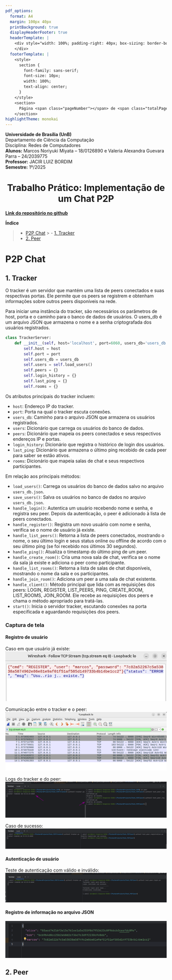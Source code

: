 ```yaml
---
pdf_options:
  format: A4
  margin: 100px 40px
  printBackground: true
  displayHeaderFooter: true
  headerTemplate: |
    <div style="width: 100%; padding-right: 40px; box-sizing: border-box; font-family: sans-serif; font-size: 10px; text-align: right;">
    </div>
  footerTemplate: |
    <style>
      section {
        font-family: sans-serif;
        font-size: 10px;
        width: 100%;
        text-align: center;
      }
    </style>
    <section>
      Página <span class="pageNumber"></span> de <span class="totalPages"></span>
    </section>
highlightTheme: monokai
---
```


**Universidade de Brasília (UnB)**  
Departamento de Ciência da Computação  
Disciplina: Redes de Computadores <br>
**Alunos:** Marcos Noriyuki Miyata – 18/0126890 e Valeria Alexandra Guevara Parra – 24/2039775  
**Professor:** JACIR LUIZ BORDIM  
**Semestre:** 1º/2025

<div align="center">
<h1>Trabalho Prático: Implementação de um Chat P2P</h1>
</div>

[**Link do repositório no github**](https://github.com/nori-marcos/P2P_Chat.git)

**Índice**

> - [P2P Chat](#p2p-chat)
    > - [1. Tracker](#1-tracker)
> - [2. Peer](#2-peer)

# P2P Chat

## 1. Tracker

O tracker é um servidor que mantém uma lista de peers conectados e suas respectivas portas. Ele permite que os peers se
registrem e obtenham informações sobre outros peers disponíveis na rede.

Para iniciar uma instância do tracker, são necessários os parâmetros de host, porta e o caminho para o banco de dados de
usuários. O users_db é um arquivo JSON que armazena o nome e a senha criptografada dos usuários registrados.

```python
class TrackerServer:
	def __init__(self, host='localhost', port=6060, users_db='users_db.json'):
		self.host = host
		self.port = port
		self.users_db = users_db
		self.users = self.load_users()
		self.peers = {}
		self.login_history = {}
		self.last_ping = {}
		self.rooms = {}
```

Os atributos principais do tracker incluem:

- `host`: Endereço IP do tracker.
- `port`: Porta na qual o tracker escuta conexões.
- `users_db`: Caminho para o arquivo JSON que armazena os usuários registrados.
- `users`: Dicionário que carrega os usuários do banco de dados.
- `peers`: Dicionário que mapeia os peers conectados e seus respectivos endereços IP e portas.
- `login_history`: Dicionário que registra o histórico de login dos usuários.
- `last_ping`: Dicionário que armazena o último ping recebido de cada peer para saber se estão ativos.
- `rooms`: Dicionário que mapeia salas de chat e seus respectivos participantes.

Em relação aos principais métodos:

- `load_users()`: Carrega os usuários do banco de dados salvo no arquivo `users_db.json`.
- `save_users()`: Salva os usuários no banco de dados no arquivo `users_db.json`.
- `handle_login()`: Autentica um usuário recebendo nome e senha, e registra seu peer. Depois da autenticação, o peer é
  adicionado à lista de peers conectados.
- `handle_register()`: Registra um novo usuário com nome e senha, verifica se o nome de usuário já existe.
- `handle_list_peers()`: Retorna a lista de peers conectados, mostrando o nome, o seu último login e seus status online
  ou offline de acordo com o seu último ping (se foi recebido nos últimos 30 segundos).
- `handle_ping()`: Atualiza o timestamp do último ping de um peer.
- `handle_create_room()`: Cria uma nova sala de chat, verifica se o nome da sala já existe e adiciona o peer
  como participante.
- `handle_list_rooms()`: Retorna a lista de salas de chat disponíveis, mostrando o nome da sala e os participantes.
- `handle_join_room()`: Adiciona um peer a uma sala de chat existente.
- `handle_client()`: Método principal que lida com as requisições dos peers: LOGIN, REGISTER, LIST_PEERS, PING,
  CREATE_ROOM, LIST_ROOMS, JOIN_ROOM. Ele recebe as requisições dos peers e chama o método apropriado para tratá-las.
- `start()`: Inicia o servidor tracker, escutando conexões na porta especificada e aguardando requisições dos peers.

### Captura de tela
#### Registro de usuário
Caso em que usuário já existe:
![img.png](captions/wireshark-registration.png)

Comunicação entre o tracker e o peer:
![img.png](captions/wireshark-registration-stream.png)

Logs do tracker e do peer:
![img.png](captions/terminal-tracker-peer-logs.png)

Caso de sucesso:
![img.png](captions/terminal-peer-registration-log.png)

#### Autenticação de usuário
Teste de autenticação com válido e inválido:
![img.png](captions/terminal-peer-login-log.png)

#### Registro de informação no arquivo JSON
![img.png](captions/db-json.png)

## 2. Peer